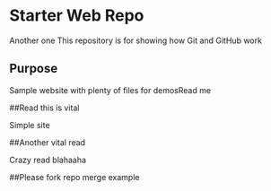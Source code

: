 # Starter Web Repo
Another one
This repository is for showing how Git and GitHub work

## Purpose

Sample website with plenty of files for demosRead me

##Read this is vital

Simple site

##Another vital read

Crazy read blahaaha

##Please fork repo
merge example 
